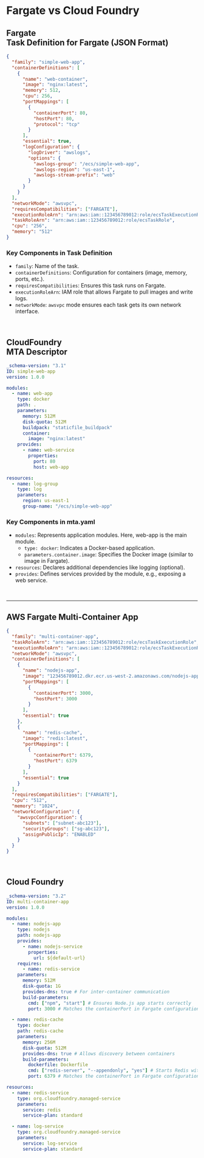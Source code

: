 # Fargate vs Cloud Foundry

## Fargate<br>Task Definition for Fargate (JSON Format)

```json
{
  "family": "simple-web-app",
  "containerDefinitions": [
    {
      "name": "web-container",
      "image": "nginx:latest",
      "memory": 512,
      "cpu": 256,
      "portMappings": [
        {
          "containerPort": 80,
          "hostPort": 80,
          "protocol": "tcp"
        }
      ],
      "essential": true,
      "logConfiguration": {
        "logDriver": "awslogs",
        "options": {
          "awslogs-group": "/ecs/simple-web-app",
          "awslogs-region": "us-east-1",
          "awslogs-stream-prefix": "web"
        }
      }
    }
  ],
  "networkMode": "awsvpc",
  "requiresCompatibilities": ["FARGATE"],
  "executionRoleArn": "arn:aws:iam::123456789012:role/ecsTaskExecutionRole",
  "taskRoleArn": "arn:aws:iam::123456789012:role/ecsTaskRole",
  "cpu": "256",
  "memory": "512"
}
```

### Key Components in Task Definition
- `family`: Name of the task.
- `containerDefinitions`: Configuration for containers (image, memory, ports, etc.).
- `requiresCompatibilities`: Ensures this task runs on Fargate.
- `executionRoleArn`: IAM role that allows Fargate to pull images and write logs.
- `networkMode`: `awsvpc` mode ensures each task gets its own network interface.


<br>

## CloudFoundry<br>MTA Descriptor
```yaml
_schema-version: "3.1"
ID: simple-web-app
version: 1.0.0

modules:
  - name: web-app
    type: docker
    path: .
    parameters:
      memory: 512M
      disk-quota: 512M
      buildpack: "staticfile_buildpack"
      container:
        image: "nginx:latest"
    provides:
      - name: web-service
        properties:
          port: 80
          host: web-app

resources:
  - name: log-group
    type: log
    parameters:
      region: us-east-1
      group-name: "/ecs/simple-web-app"
```

### Key Components in mta.yaml
- `modules`: Represents application modules. Here, web-app is the main module.
  - `type: docker`: Indicates a Docker-based application.
  - `parameters.container.image`: Specifies the Docker image (similar to image in Fargate).
- `resources`: Declares additional dependencies like logging (optional).
- `provides`: Defines services provided by the module, e.g., exposing a web service.


<br><hr>

## AWS Fargate Multi-Container App
```json
{
  "family": "multi-container-app",
  "taskRoleArn": "arn:aws:iam::123456789012:role/ecsTaskExecutionRole",
  "executionRoleArn": "arn:aws:iam::123456789012:role/ecsTaskExecutionRole",
  "networkMode": "awsvpc",
  "containerDefinitions": [
    {
      "name": "nodejs-app",
      "image": "123456789012.dkr.ecr.us-west-2.amazonaws.com/nodejs-app:latest",
      "portMappings": [
        {
          "containerPort": 3000,
          "hostPort": 3000
        }
      ],
      "essential": true
    },
    {
      "name": "redis-cache",
      "image": "redis:latest",
      "portMappings": [
        {
          "containerPort": 6379,
          "hostPort": 6379
        }
      ],
      "essential": true
    }
  ],
  "requiresCompatibilities": ["FARGATE"],
  "cpu": "512",
  "memory": "1024",
  "networkConfiguration": {
    "awsvpcConfiguration": {
      "subnets": ["subnet-abc123"],
      "securityGroups": ["sg-abc123"],
      "assignPublicIp": "ENABLED"
    }
  }
}
```

<br>

## Cloud Foundry
```yaml
_schema-version: "3.2"
ID: multi-container-app
version: 1.0.0

modules:
  - name: nodejs-app
    type: nodejs
    path: nodejs-app
    provides:
      - name: nodejs-service
        properties:
          url: ${default-url}
    requires:
      - name: redis-service
    parameters:
      memory: 512M
      disk-quota: 1G
      provides-dns: true # For inter-container communication
      build-parameters:
        cmd: ["npm", "start"] # Ensures Node.js app starts correctly
        port: 3000 # Matches the containerPort in Fargate configuration

  - name: redis-cache
    type: docker
    path: redis-cache
    parameters:
      memory: 256M
      disk-quota: 512M
      provides-dns: true # Allows discovery between containers
      build-parameters:
        dockerfile: Dockerfile
        cmd: ["redis-server", "--appendonly", "yes"] # Starts Redis with persistence
        port: 6379 # Matches the containerPort in Fargate configuration

resources:
  - name: redis-service
    type: org.cloudfoundry.managed-service
    parameters:
      service: redis
      service-plan: standard

  - name: log-service
    type: org.cloudfoundry.managed-service
    parameters:
      service: log-service
      service-plan: standard
```